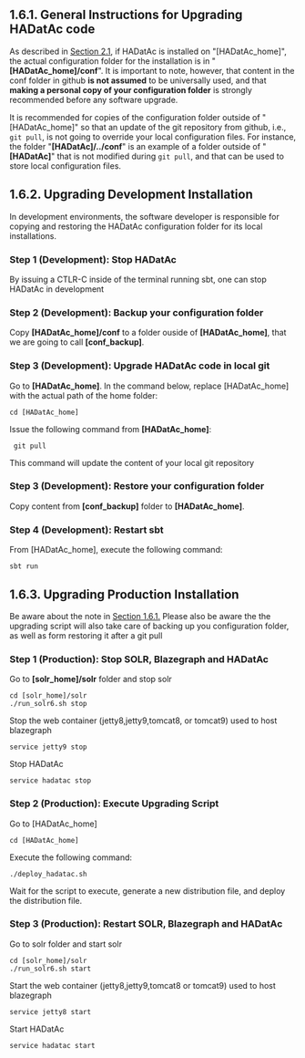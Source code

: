## 1.6.1. General Instructions for Upgrading HADatAc code

As described in [Section 2.1](https://github.com/paulopinheiro1234/hadatac/wiki/2.1.-Software-Configuration), if HADatAc is installed on "[HADatAc_home]", the actual configuration folder for the installation is in "__[HADatAc_home]/conf__". It is important to note, however, that content in the conf folder in github __is not assumed__ to be universally used, and that __making a personal copy of your configuration folder__ is strongly recommended before any software upgrade. 

It is recommended for copies of the configuration folder outside of "[HADatAc_home]" so that an update of the git repository from github, i.e., `git pull`, is not going to override your local configuration files. For instance, the folder "__[HADatAc]/../conf__" is an example of a folder outside of "__[HADatAc]__" that is not modified during `git pull`, and that can be used to store local configuration files.

## 1.6.2. Upgrading Development Installation

In development environments, the software developer is responsible for copying and restoring the HADatAc configuration folder for its local installations. 

### Step 1 (Development): Stop HADatAc 

By issuing a CTLR-C inside of the terminal running sbt, one can stop HADatAc in development

### Step 2 (Development): Backup your configuration folder

Copy __[HADatAc_home]/conf__ to a folder ouside of __[HADatAc_home]__, that we are going to call __[conf_backup]__. 

### Step 3 (Development): Upgrade HADatAc code in local git

Go to __[HADatAc_home]__. In the command below, replace [HADatAc_home] with the actual path of the home folder:

    cd [HADatAc_home]

Issue the following command from __[HADatAc_home]__:

     git pull

This command will update the content of your local git repository
 
### Step 3 (Development): Restore your configuration folder

Copy content from __[conf_backup]__ folder to __[HADatAc_home]__. 

### Step 4 (Development): Restart sbt

From [HADatAc_home], execute the following command:

    sbt run

## 1.6.3. Upgrading Production Installation

Be aware about the note in [Section 1.6.1.](https://github.com/paulopinheiro1234/hadatac/wiki/1.6.-Upgrading#161-general-instructions-for-upgrading-hadatac-code) Please also be aware the the upgrading script will also take care of backing up you configuration folder, as well as form restoring it after a git pull
 
### Step 1 (Production): Stop SOLR, Blazegraph and HADatAc

Go to __[solr_home]/solr__ folder and stop solr

    cd [solr_home]/solr
    ./run_solr6.sh stop

Stop the web container (jetty8,jetty9,tomcat8, or tomcat9) used to host blazegraph

    service jetty9 stop

Stop HADatAc 

    service hadatac stop

### Step 2 (Production): Execute Upgrading Script

Go to [HADatAc_home]

    cd [HADatAc_home]

Execute the following command:
    
    ./deploy_hadatac.sh

Wait for the script to execute, generate a new distribution file, and deploy the distribution file.

### Step 3 (Production): Restart SOLR, Blazegraph and HADatAc

Go to solr folder and start solr

    cd [solr_home]/solr
    ./run_solr6.sh start

Start the web container (jetty8,jetty9,tomcat8 or tomcat9) used to host blazegraph

    service jetty8 start

Start HADatAc 

    service hadatac start

